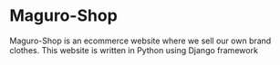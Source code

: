 # Maguro-Shop
Maguro-Shop is an ecommerce website where we sell our own brand clothes. This website is written in Python using Django framework
